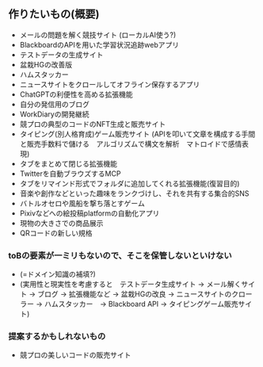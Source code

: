 ## 作りたいもの(概要)

- メールの問題を解く競技サイト (ローカルAI使う?)
- BlackboardのAPIを用いた学習状況追跡webアプリ
- テストデータの生成サイト
- 盆栽HGの改善版
- ハムスタッカー
- ニュースサイトをクロールしてオフライン保存するアプリ
- ChatGPTの利便性を高める拡張機能
- 自分の発信用のブログ
- WorkDiaryの開発継続
- 競プロの典型のコードのNFT生成と販売サイト
- タイピング(別人格育成)ゲーム販売サイト (APIを叩いて文章を構成する手間と販売手数料で儲ける　アルゴリズムで構文を解析　マトロイドで感情表現)
- タブをまとめて閉じる拡張機能
- Twitterを自動ブラウズするMCP
- タブをリマインド形式でフォルダに追加してくれる拡張機能(復習目的)
- 音楽や創作などといった趣味をランクづけし、それを共有する集合的SNS
- バトルオセロや風船を撃ち落とすゲーム
- Pixivなどへの絵投稿platformの自動化アプリ
- 現物の大きさでの商品展示
- QRコードの新しい規格


### toBの要素が一ミリもないので、そこを保管しないといけない
- (=ドメイン知識の補填?) 
- (実用性と現実性を考慮すると　テストデータ生成サイト → メール解くサイト → ブログ → 拡張機能など → 盆栽HGの改良 → ニュースサイトのクローラー → ハムスタッカー　→ Blackboard API → タイピングゲーム販売サイト)

### 提案するかもしれないもの
- 競プロの美しいコードの販売サイト
